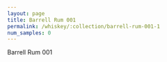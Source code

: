```yaml
---
layout: page
title: Barrell Rum 001
permalink: /whiskey/:collection/barrell-rum-001-1
num_samples: 0
---
```


Barrell Rum 001
